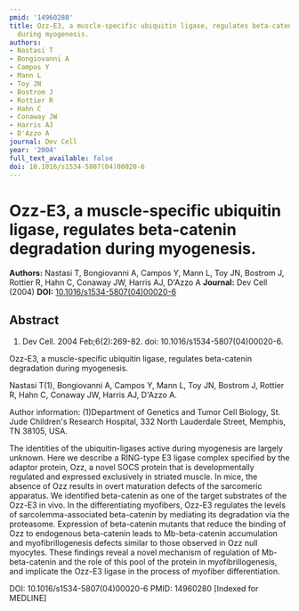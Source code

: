 ```yaml
---
pmid: '14960280'
title: Ozz-E3, a muscle-specific ubiquitin ligase, regulates beta-catenin degradation
  during myogenesis.
authors:
- Nastasi T
- Bongiovanni A
- Campos Y
- Mann L
- Toy JN
- Bostrom J
- Rottier R
- Hahn C
- Conaway JW
- Harris AJ
- D'Azzo A
journal: Dev Cell
year: '2004'
full_text_available: false
doi: 10.1016/s1534-5807(04)00020-6
---
```


# Ozz-E3, a muscle-specific ubiquitin ligase, regulates beta-catenin degradation during myogenesis.
**Authors:** Nastasi T, Bongiovanni A, Campos Y, Mann L, Toy JN, Bostrom J, Rottier R, Hahn C, Conaway JW, Harris AJ, D'Azzo A
**Journal:** Dev Cell (2004)
**DOI:** [10.1016/s1534-5807(04)00020-6](https://doi.org/10.1016/s1534-5807(04)00020-6)

## Abstract

1. Dev Cell. 2004 Feb;6(2):269-82. doi: 10.1016/s1534-5807(04)00020-6.

Ozz-E3, a muscle-specific ubiquitin ligase, regulates beta-catenin degradation 
during myogenesis.

Nastasi T(1), Bongiovanni A, Campos Y, Mann L, Toy JN, Bostrom J, Rottier R, 
Hahn C, Conaway JW, Harris AJ, D'Azzo A.

Author information:
(1)Department of Genetics and Tumor Cell Biology, St. Jude Children's Research 
Hospital, 332 North Lauderdale Street, Memphis, TN 38105, USA.

The identities of the ubiquitin-ligases active during myogenesis are largely 
unknown. Here we describe a RING-type E3 ligase complex specified by the adaptor 
protein, Ozz, a novel SOCS protein that is developmentally regulated and 
expressed exclusively in striated muscle. In mice, the absence of Ozz results in 
overt maturation defects of the sarcomeric apparatus. We identified beta-catenin 
as one of the target substrates of the Ozz-E3 in vivo. In the differentiating 
myofibers, Ozz-E3 regulates the levels of sarcolemma-associated beta-catenin by 
mediating its degradation via the proteasome. Expression of beta-catenin mutants 
that reduce the binding of Ozz to endogenous beta-catenin leads to 
Mb-beta-catenin accumulation and myofibrillogenesis defects similar to those 
observed in Ozz null myocytes. These findings reveal a novel mechanism of 
regulation of Mb-beta-catenin and the role of this pool of the protein in 
myofibrillogenesis, and implicate the Ozz-E3 ligase in the process of myofiber 
differentiation.

DOI: 10.1016/s1534-5807(04)00020-6
PMID: 14960280 [Indexed for MEDLINE]
